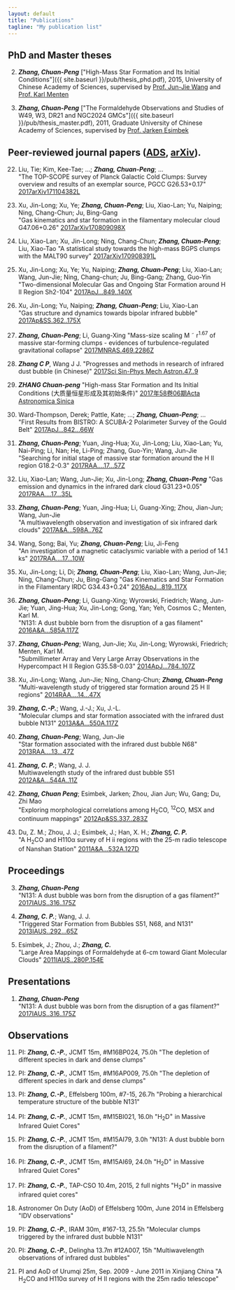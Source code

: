 ```yaml
---
layout: default
title: "Publications"
tagline: "My publication list"
---
```


## PhD and Master theses

2. ***Zhang, Chuan-Peng*** ["High-Mass Star Formation and Its Initial Conditions"]({{ site.baseurl }}/pub/thesis_phd.pdf), 2015, University of Chinese Academy of Sciences, supervised by [Prof. Jun-Jie Wang](http://sourcedb.naoc.cas.cn/en/enaoexpert/201304/t20130411_3817941.html) and [Prof. Karl Menten](https://blog.mpifr-bonn.mpg.de/karlmenten/)


1. ***Zhang, Chuan-Peng*** ["The Formaldehyde Observations and Studies of W49, W3, DR21 and NGC2024 GMCs"]({{ site.baseurl }}/pub/thesis_master.pdf), 2011, Graduate University of Chinese Academy of Sciences, supervised by [Prof. Jarken Esimbek](http://www.xao.cas.cn/yjsjy/dsgl/dsxx/201203/t20120315_3510750.html)


## Peer-reviewed journal papers ([ADS](http://adsabs.harvard.edu/cgi-bin/nph-abs_connect?library&libname=zhang&libid=5a4fdfbd89), [arXiv](https://arxiv.org/a/zhang_c_2.html)). 

22. Liu, Tie; Kim, Kee-Tae; ...; ***Zhang, Chuan-Peng***; ...	
	"The TOP-SCOPE survey of Planck Galactic Cold Clumps: Survey overview and results of an exemplar source, PGCC G26.53+0.17"
	[2017arXiv171104382L](http://adsabs.harvard.edu/cgi-bin/nph-data_query?bibcode=2017arXiv171104382L&db_key=PRE&link_type=ABSTRACT&high=59b7dda2b220725)

21. Xu, Jin-Long; Xu, Ye; ***Zhang, Chuan-Peng***; Liu, Xiao-Lan; Yu, Naiping; Ning, Chang-Chun; Ju, Bing-Gang	
	"Gas kinematics and star formation in the filamentary molecular cloud G47.06+0.26"
	[2017arXiv170809098X](http://adsabs.harvard.edu/cgi-bin/nph-data_query?bibcode=2017arXiv170809098X&db_key=PRE&link_type=ABSTRACT&high=59b7dda2b218648)

20. Liu, Xiao-Lan; Xu, Jin-Long; Ning, Chang-Chun; ***Zhang, Chuan-Peng***; Liu, Xiao-Tao
	"A statistical study towards the high-mass BGPS clumps with the MALT90 survey"
	[2017arXiv170908391L](http://adsabs.harvard.edu/cgi-bin/nph-data_query?bibcode=2017arXiv170908391L&db_key=PRE&link_type=ABSTRACT&high=4f14cf5ecf06387)

19. Xu, Jin-Long; Xu, Ye; Yu, Naiping; ***Zhang, Chuan-Peng***; Liu, Xiao-Lan; Wang, Jun-Jie; Ning, Chang-chun; Ju, Bing-Gang; Zhang, Guo-Yin	
	"Two-dimensional Molecular Gas and Ongoing Star Formation around H II Region Sh2-104"
	[2017ApJ...849..140X](http://adsabs.harvard.edu/cgi-bin/nph-data_query?bibcode=2017ApJ...849..140X&db_key=AST&link_type=ABSTRACT)

18. Xu, Jin-Long; Yu, Naiping; ***Zhang, Chuan-Peng***; Liu, Xiao-Lan	
	"Gas structure and dynamics towards bipolar infrared bubble"
	[2017Ap&SS.362..175X](http://adsabs.harvard.edu/cgi-bin/nph-data_query?bibcode=2017Ap%26SS.362..175X&db_key=AST&link_type=ABSTRACT)

17. ***Zhang, Chuan-Peng***; Li, Guang-Xing	
	"Mass-size scaling M ˜ r<sup>1.67</sup> of massive star-forming clumps - evidences of turbulence-regulated gravitational collapse"
	[2017MNRAS.469.2286Z](http://adsabs.harvard.edu/cgi-bin/nph-data_query?bibcode=2017MNRAS.469.2286Z&db_key=AST&link_type=ABSTRACT)

16. ***Zhang C P***, Wang J J. 
    "Progresses and methods in research of infrared dust bubble (in Chinese)" 
    [2017Sci Sin-Phys Mech Astron.47..9](http://enginetest.scichina.com/publisher/scp/journal/SSPMA/47/9/10.1360/SSPMA2016-00476?slug=full%20text)

15. ***ZHANG Chuan-peng***
    "High-mass Star Formation and Its Initial Conditions (大质量恒星形成及其初始条件)"
    [2017年58卷06期Acta Astronomica Sinica](http://www.twxb.org/index.php/TWXB/article/view/2009916)	

14. Ward-Thompson, Derek; Pattle, Kate; ...; ***Zhang, Chuan-Peng***; ...	
	"First Results from BISTRO: A SCUBA-2 Polarimeter Survey of the Gould Belt"
	[2017ApJ...842...66W](http://adsabs.harvard.edu/cgi-bin/nph-data_query?bibcode=2017ApJ...842...66W&db_key=AST&link_type=ABSTRACT)

13. ***Zhang, Chuan-Peng***; Yuan, Jing-Hua; Xu, Jin-Long; Liu, Xiao-Lan; Yu, Nai-Ping; Li, Nan; He, Li-Ping; Zhang, Guo-Yin; Wang, Jun-Jie	
	"Searching for initial stage of massive star formation around the H II region G18.2-0.3"
	[2017RAA....17...57Z](http://adsabs.harvard.edu/cgi-bin/nph-data_query?bibcode=2017RAA....17...57Z&db_key=AST&link_type=ABSTRACT)

12. Liu, Xiao-Lan; Wang, Jun-Jie; Xu, Jin-Long; ***Zhang, Chuan-Peng***	
	"Gas emission and dynamics in the infrared dark cloud G31.23+0.05"
	[2017RAA....17...35L](http://adsabs.harvard.edu/cgi-bin/nph-data_query?bibcode=2017RAA....17...35L&db_key=AST&link_type=ABSTRACT)

11. ***Zhang, Chuan-Peng***; Yuan, Jing-Hua; Li, Guang-Xing; Zhou, Jian-Jun; Wang, Jun-Jie	
	"A multiwavelength observation and investigation of six infrared dark clouds"
	[2017A&A...598A..76Z](http://adsabs.harvard.edu/cgi-bin/nph-data_query?bibcode=2017A%26A...598A..76Z&db_key=AST&link_type=ABSTRACT)

10. Wang, Song; Bai, Yu; ***Zhang, Chuan-Peng***; Liu, Ji-Feng	
	"An investigation of a magnetic cataclysmic variable with a period of 14.1 ks"
	[2017RAA....17...10W](http://adsabs.harvard.edu/cgi-bin/nph-data_query?bibcode=2017RAA....17...10W&db_key=AST&link_type=ABSTRACT)

9. Xu, Jin-Long; Li, Di; ***Zhang, Chuan-Peng***; Liu, Xiao-Lan; Wang, Jun-Jie; Ning, Chang-Chun; Ju, Bing-Gang	
	"Gas Kinematics and Star Formation in the Filamentary IRDC G34.43+0.24"
	[2016ApJ...819..117X](http://adsabs.harvard.edu/cgi-bin/nph-data_query?bibcode=2016ApJ...819..117X&db_key=AST&link_type=ABSTRACT)

8. ***Zhang, Chuan-Peng***; Li, Guang-Xing; Wyrowski, Friedrich; Wang, Jun-Jie; Yuan, Jing-Hua; Xu, Jin-Long; Gong, Yan; Yeh, Cosmos C.; Menten, Karl M.	
	"N131: A dust bubble born from the disruption of a gas filament"
	[2016A&A...585A.117Z](http://adsabs.harvard.edu/cgi-bin/nph-data_query?bibcode=2016A%26A...585A.117Z&db_key=AST&link_type=ABSTRACT)

7. ***Zhang, Chuan-Peng***; Wang, Jun-Jie; Xu, Jin-Long; Wyrowski, Friedrich; Menten, Karl M.	
	"Submillimeter Array and Very Large Array Observations in the Hypercompact H II Region G35.58-0.03"
	[2014ApJ...784..107Z](http://adsabs.harvard.edu/cgi-bin/nph-data_query?bibcode=2014ApJ...784..107Z&db_key=AST&link_type=ABSTRACT)

6. Xu, Jin-Long; Wang, Jun-Jie; Ning, Chang-Chun; ***Zhang, Chuan-Peng***	
	"Multi-wavelength study of triggered star formation around 25 H II regions"
	[2014RAA....14...47X](http://adsabs.harvard.edu/cgi-bin/nph-data_query?bibcode=2014RAA....14...47X&db_key=AST&link_type=ABSTRACT)


5. ***Zhang, C.-P.***; Wang, J.-J.; Xu, J.-L.	
	"Molecular clumps and star formation associated with the infrared dust bubble N131"
	[2013A&A...550A.117Z](http://adsabs.harvard.edu/cgi-bin/nph-data_query?bibcode=2013A%26A...550A.117Z&db_key=AST&link_type=ABSTRACT)

4. ***Zhang, Chuan-Peng***; Wang, Jun-Jie	
	"Star formation associated with the infrared dust bubble N68"
	[2013RAA....13...47Z](http://adsabs.harvard.edu/cgi-bin/nph-data_query?bibcode=2013RAA....13...47Z&db_key=AST&link_type=ABSTRACT)
	
3. ***Zhang, C. P.***; Wang, J. J.	
	Multiwavelength study of the infrared dust bubble S51
	[2012A&A...544A..11Z](http://adsabs.harvard.edu/cgi-bin/nph-data_query?bibcode=2012A%26A...544A..11Z&db_key=AST&link_type=ABSTRACT)
	
2. ***Zhang, Chuan Peng***; Esimbek, Jarken; Zhou, Jian Jun; Wu, Gang; Du, Zhi Mao	
	"Exploring morphological correlations among H<sub>2</sub>CO, <sup>12</sup>CO, MSX and continuum mappings"
    [2012Ap&SS.337..283Z](http://adsabs.harvard.edu/cgi-bin/nph-data_query?bibcode=2012Ap%26SS.337..283Z&db_key=AST&link_type=ABSTRACT)
	
1. Du, Z. M.; Zhou, J. J.; Esimbek, J.; Han, X. H.; ***Zhang, C. P.***	
	"A H<sub>2</sub>CO and H110α survey of H ii regions with the 25-m radio telescope of Nanshan Station"
	[2011A&A...532A.127D](http://adsabs.harvard.edu/cgi-bin/nph-data_query?bibcode=2011A%26A...532A.127D&db_key=AST&link_type=ABSTRACT)



## Proceedings 

3. ***Zhang, Chuan-Peng***	
	"N131: A dust bubble was born from the disruption of a gas filament?"
	[2017IAUS..316..175Z](http://adsabs.harvard.edu/cgi-bin/nph-data_query?bibcode=2017IAUS..316..175Z&db_key=AST&link_type=ABSTRACT)

2. ***Zhang, C. P.***; Wang, J. J.	
	"Triggered Star Formation from Bubbles S51, N68, and N131"
	[2013IAUS..292...65Z](http://adsabs.harvard.edu/cgi-bin/nph-data_query?bibcode=2013IAUS..292...65Z&db_key=AST&link_type=ABSTRACT)
	
1. Esimbek, J.; Zhou, J.; ***Zhang, C.***	
	"Large Area Mappings of Formaldehyde at 6-cm toward Giant Molecular Clouds"
	[2011IAUS..280P.154E](http://adsabs.harvard.edu/cgi-bin/nph-data_query?bibcode=2011IAUS..280P.154E&db_key=AST&link_type=ABSTRACT)


## Presentations 

1. ***Zhang, Chuan-Peng***	
	"N131: A dust bubble was born from the disruption of a gas filament?"
	[2017IAUS..316..175Z](http://adsabs.harvard.edu/cgi-bin/nph-data_query?bibcode=2017IAUS..316..175Z&db_key=AST&link_type=ABSTRACT)
	
	
## Observations

	
11. PI: ***Zhang, C.-P.***, JCMT 15m, #M16BP024, 75.0h 
	"The depletion of different species in dark and dense clumps"
	
10. PI: ***Zhang, C.-P.***, JCMT 15m, #M16AP009, 75.0h 
	"The depletion of different species in dark and dense clumps"
	
9. PI: ***Zhang, C.-P.***, Effelsberg 100m, #7-15, 26.7h
	"Probing a hierarchical temperature structure of the bubble N131"
	
8. PI:  ***Zhang, C.-P.***, JCMT 15m, #M15BI021, 16.0h
	"H<sub>2</sub>D<sup>+</sup> in Massive Infrared Quiet Cores"
	
7. PI: ***Zhang, C.-P.***, JCMT 15m, #M15AI79, 3.0h
	"N131: A dust bubble born from the disruption of a filament?"
	
6. PI: ***Zhang, C.-P.***, JCMT 15m, #M15AI69, 24.0h
	 "H<sub>2</sub>D<sup>+</sup> in Massive Infrared Quiet Cores"
	 
5. PI:  ***Zhang, C.-P.***, TAP-CSO 10.4m, 2015, 2 full nights
	 "H<sub>2</sub>D<sup>+</sup> in massive infrared quiet cores"
	 
4. Astronomer On Duty (AoD) of Effelsberg 100m, June 2014 in Effelsberg
	"IDV observations"
	
3. PI: ***Zhang, C.-P.***, IRAM 30m, #167-13, 25.5h
	"Molecular clumps triggered by the infrared dust bubble N131"
	
2. PI: ***Zhang, C.-P.***, Delingha 13.7m #12A007, 15h
	"Multiwavelength  observations of infrared dust bubbles"
	
1. PI and AoD of Urumqi 25m, Sep. 2009 - June 2011 in Xinjiang China
	"A H<sub>2</sub>CO and H110α survey of H II regions with the 25m radio telescope"
<!--{: reversed="reversed"}-->
